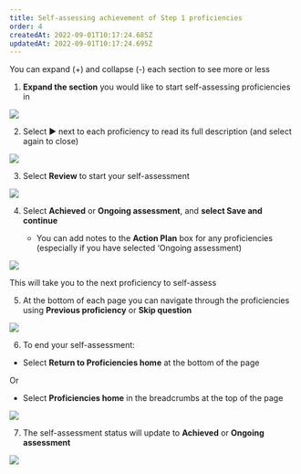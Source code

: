 ```yaml
---
title: Self-assessing achievement of Step 1 proficiencies​
order: 4
createdAt: 2022-09-01T10:17:24.685Z
updatedAt: 2022-09-01T10:17:24.695Z
---
```

You can expand (+) and collapse (-) each section to see more or less

1. **Expand the section** you would like to start self-assessing​ proficiencies in

![](/img/l_self-assess-proficiencies_0_3.png)

2. Select ▶︎ next to each proficiency to read its full description​ (and select again to close)

![](/img/l_self-assess-proficiencies_0_4.png)

3. Select **Review** to start your self-assessment​

![](/img/l_self-assess-proficiencies_1.png)

4. Select **Achieved** or **Ongoing assessment**, and **select Save and continue**​

   * You can add notes to the **Action Plan** box for any proficiencies (especially if you have selected ‘Ongoing assessment)​

![](/img/l_self-assess-proficiencies_2.png)

This will take you to the next proficiency to self-assess​

5. At the bottom of each page you can navigate through the proficiencies using **Previous proficiency** or **Skip question** 

![](/img/l_self-assess-proficiencies_11.png)

6. To end your self-assessment:​

* Select **Return to Proficiencies home** at the bottom of the page

Or ​

* Select **Proficiencies home** in the breadcrumbs​ at the top of the page

![](/img/l_self-assess-proficiencies_12.png)

7. ​The self-assessment status will update to **Achieved** or **Ongoing assessment**​

![](/img/l_self-assess-proficiencies_3.png)